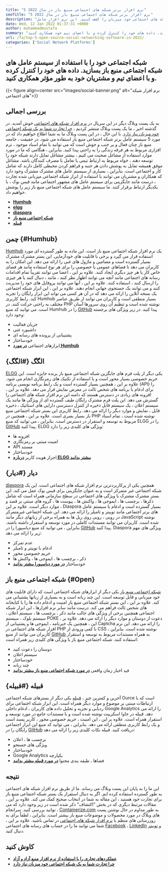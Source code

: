 ```yaml
---
title: "5 نرم افزار برتر شبکه های اجتماعی منبع باز در سال 2022" 
seoTitle: "5 نرم افزار برتر شبکه های اجتماعی منبع باز در سال 2022" 
description: "بیایید 5 نرم افزار برتر شبکه های اجتماعی خود میزبان را کشف کنیم. این نرم افزار شامل Humhub ، Elgg ، Diaspora ، شبکه اجتماعی منبع باز و قبیله است." 
date: Wed, 12 Jan 2022 01:37:31 +0000
author: muhammadmustafa
summary: "شبکه اجتماعی خود را با استفاده از سیستم عامل های شبکه اجتماعی منبع باز بسازید. داده های خود را کنترل کرده و با اعضای تیم خود همکاری کنید & amp ؛ مشتریان به طور مؤثر." 
url: /fa/top-5-open-source-social-networking-software-in-2022/
categories: ['Social Network Platforms']
---
```


## شبکه اجتماعی خود را با استفاده از سیستم عامل های شبکه اجتماعی منبع باز بسازید. داده های خود را کنترل کرده و با اعضای تیم و مشتریان خود به طور مؤثر همکاری کنید.

{{< figure align=center src="images/social-banner.png" alt="نرم افزار شبکه های اجتماعی">}}


## بررسی اجمالی
به یک پست وبلاگ دیگر در این سریال در [نرم افزار شبکه های اجتماعی][1] خوش آمدید. در گذشته اخیر ، ما یک پست وبلاگ منتشر کردیم ، [چرا تجارت شما به یک شبکه اجتماعی خود میزبان نیاز دارد][2]. با این حال ، در این پست وبلاگ ما به شما اطلاع خواهیم داد که در مورد 5 سیستم عامل برتر شبکه اجتماعی منبع باز استفاده می شود. در حقیقت ، جامعه منبع باز چنان فعال و پر جنب و جوش است که می توانید با تمام اسناد موجود ، نرم افزاری مربوط به هر فرقه زندگی را به راحتی پیدا کنید. بنابراین ، هنگامی که ما در مورد موارد استفاده از مشاغل صحبت می کنیم ، بیشتر مشاغل تمایل دارند شبکه خود را توسعه دهند ، خواه مربوط به ارتباط تیمی یا تعامل با مصرف کنندگان باشد.
مشاغل موفق همیشه تمایل به پوشش دادن هر جنبه و فراهم کردن محیطی کامل دارند که شامل کار و اجتماعی است. بنابراین ، بسیاری از سیستم عامل های مشترک مشترک وجود دارد که همکاران و مشتریان می توانند با استفاده از ابزار شبکه اجتماعی میزبانی شده تجارت ، درست مانند جایگزینی برای سیستم عامل های مشهور اجتماعی مانند فیس بوک ، با یکدیگر ارتباط برقرار کنند. ما سیستم عامل های شبکه اجتماعی منبع باز زیر را پوشش خواهیم داد.
* **[Humhub][3]** 
* **[elgg][4]** 
* **[diaspora][5]** 
* [ **شبکه اجتماعی منبع باز** ][6]
* **[قبیله][7]** 

## چمن {#Humhub}

[Humhub][8] یک نرم افزار شبکه اجتماعی منبع باز است. این ماده به طور گسترده ای مورد استفاده قرار می گیرد و برخی با قابلیت های خودآزمایی. این بستر مشترک مشترک بسیار گسترده است و مضامین و ماژول های غنی را ارائه می دهد. این امکان را به کاربران می دهد تا فضاهای عمومی یا خصوصی را برای هر نوع استفاده مانند هر فضای خاص کار یا هر چیز دیگری ایجاد کنند. علاوه بر این ، اعضا می توانند تقریباً تمام اقدامات رسانه های اجتماعی مانند آنچه می توانند اظهار نظر کنند ، مانند ، دنبال کنند یا هر چیزی را ارسال کنند ، استفاده کنند. علاوه بر این ، آنها می توانند پروفایل های خود را مدیریت کنند و می توانند یک جستجوی جهانی انجام دهند. علاوه بر این ، این ابزار شبکه اجتماعی یک نسخه آنلاین را ارائه می دهد که در آن هر کسی می تواند این ابزار رایگان را تجربه کند. رابط کاربری Humhub بسیار منطقی است و کاربران می توانند از طریق عناصر مختلف به راحتی حرکت کنند. در PHP نوشته شده است و تنظیم آن روی سرورها آسان است. می توانید کد منبع Humhub را در [GitHub][9] پیدا کنید.
در زیر ویژگی های برجسته وجود دارد:
  * جریان فعالیت
  * داشبورد غنی
  * پشتیبانی از پرونده های رسانه ای
  * خودساختار
  * ابزارهای اجتماعی
[ **در مورد Humhub** ][10]

## الگگ {#الگگ}

[ELGG][11] یکی دیگر از پلت فرم های جایگزین شبکه اجتماعی منبع باز برنده جایزه است. این حریم خصوصی بسیار محور است و با استفاده از تکنیک های رمزنگاری انجام می شود. علاوه بر این ، همچنین بسیار گسترده است و یک رابط برنامه نویسی برنامه (API) را برای ادغام با برنامه های شخص ثالث در معرض نمایش قرار می دهد. علاوه بر این ، افزونه های زیادی در دسترس هستند که دامنه این نرم افزار شبکه های اجتماعی را گسترش می دهد. این پلت فرم مشترک رایگان طیف گسترده ای از ویژگی ها مانند یک سیستم اعلان ، یک سیستم قابل ذخیره از کنترل دسترسی دارایی های استاتیک ، ذخیره فایل ، نمایش و موارد دیگر را ارائه می دهد. رابط کاربری این بستر شبکه اجتماعی منبع باز بسیار بصری است. علاوه بر این ، همچنین در PHP نوشته شده است ، تمام اسناد مربوط به توسعه و استقرار در دسترس است. بنابراین ، می توانید کد منبع ELGG را در [GitHub][12] پیدا کنید.
ELGG ویژگی های کلیدی زیر را دارد:
  * افزونه ها
  * امنیت مبتنی بر رمزنگاری
  * API مستند
  * خودساختار
  * احراز هویت کاربر
**[درباره ELGG بیشتر بدانید][13]**

## دیار {#دیار}

[diaspora][14] همچنین یکی از پرکاربردترین نرم افزار شبکه های اجتماعی است. این یک شبکه اجتماعی غیر متمرکز است و به عنوان جایگزینی برای فیس بوک عمل می کند. این بستر مشترک مشترک با ویژگی های اجتماعی در سطح سازمانی همراه است که شامل ذکرها ، برچسب ها ، ایموجی ها ، واکنش ها ، پیوست ها ، گروه های مبتنی بر قصد و موارد دیگر است. علاوه بر این ، Diaspora بسیار گسترده است و ادغام با سیستم عامل های برتر اجتماعی مانند توییتر و تامبلر را ارائه می دهد. این شبکه اجتماعی غیرمتمرکز در روبی ، روبی روی ریل ها به همراه برخی از زبانهای دیگر مانند JavaScript نوشته شده است. کاربران می توانند مستندات کاملی در مورد توسعه و استقرار داشته باشند. بنابراین ، می توانید کد منبع دیاسپورا را در [GitHub][15] پیدا کنید.
Diaspora ویژگی های مهم زیر را ارائه می دهد:
  * عدم تمرکز
  * ادغام با توییتر و تامبلر
  * حریم خصوصی محور
  * ذکر ، برچسب ها ، ایموجی ها ، واکنش ها
  * خودساختار
**[در مورد دیاسپورا بیشتر بدانید][16]**

## شبکه اجتماعی منبع باز {#Open}

[شبکه اجتماعی منبع باز][17] یکی دیگر از ابزارهای شبکه اجتماعی است که دارای قابلیت های خود میزبانی و قابل توسعه است. این چند زبانه است و به بسیاری از زبانها پشتیبانی می کند. علاوه بر این ، این بستر شبکه اجتماعی منبع باز امنیت و ادغام داده ها را با کتابخانه های شخص ثالث فراهم می کند. درست مانند سایر نرم افزارها ، این ابزار شبکه اجتماعی همچنین برخی از ویژگی های جالب مانند ذکر ، برچسب ها ، سیستم اعلان ، سیستم بلوک ، سیستم POKE ، دعوت از دوستان و موارد دیگر را ارائه می دهد. علاوه بر این ، همچنین یک خبرنامه ، ایموجی ها و پشتیبانی از Captcha را ارائه می دهد. این نرم افزار شبکه های اجتماعی در PHP با کمی ورودی از CSS نوشته شده است. بنابراین ، کاربران می توانند از منبع [GitHub][18] به همراه مستندات مربوط به توسعه و استقرار استفاده کنند.
شبکه اجتماعی منبع باز با ویژگی های کلیدی زیر همراه است:
  * دوستان را دعوت کنید
  * سیستم اعلان
  * خودساختار
  * چند زبانه
  * فید اخبار زمان واقعی
[ **در مورد شبکه اجتماعی منبع باز بیشتر بدانید** ][19]

## قبیله {#قبیله}

آخرین و کمترین چیز ، [قبیله][20] یکی دیگر از بسترهای شبکه اجتماعی Ource است که با ارتباطات مبتنی بر موضوع و موارد دیگر همراه است. این ابزار شبکه اجتماعی برای ردیابی و تجزیه و تحلیل داده های کاربران ، ادغام داخلی Google Analytics را ارائه می دهد. قبیله در جاوا اسکریپت نوشته شده است و با مستندات جامع در مورد توسعه و استقرار همراه است. علاوه بر این ، این امنیت ، حریم خصوصی محور ، کاربر پسند است و یک رابط کاربری منطقی ارائه می دهد. بنابراین ، می توانید کد منبع این ابزار اجتماعی رایگان را در [GitHub][21] دریافت کنید.
قبیله نکات کلیدی زیر را ارائه می دهد:
  * برچسب ها ، اعلان
  * ویژگی های جستجو
  * خودساختار
  * Google Analytics یکپارچه
  * فضاها ، طبقه بندی محتوا
[ **در مورد قبیله بیشتر بدانید** ][22]

## **نتیجه** 
این ما را به پایان این پست وبلاگ می رساند. ما از طریق نرم افزار شبکه های اجتماعی به طور گسترده استفاده کرده ایم. اگر به دنبال استقرار یک بستر شبکه اجتماعی منبع باز برای تجارت خود هستید ، این مقاله به شما در انتخاب صحیح کمک می کند. علاوه بر این ، مقالات مرتبط دیگری که در بخش "اکتشاف" ذکر شده است در زیر وجود دارد که می توانید بررسی کنید.
سرانجام ، [Containerize.com][23] به طور مداوم در حال نوشتن پست های وبلاگ در مورد محصولات و موضوعات منبع باز بیشتر است. بنابراین ، لطفاً برای به روزرسانی های منظم با [][24][نرم افزار شبکه های اجتماعی][25] در تماس باشید. علاوه بر این ، شما می توانید ما را در حساب های رسانه های اجتماعی [Facebook][26] ، [LinkedIn][27] و [توییتر][28] دنبال کنید.

## کاوش کنید
* **[عملکردهای تجاری را با استفاده از نرم افزار منبع آزاد و آزاد][29]** 
* [ **چرا تجارت شما به یک شبکه اجتماعی خود میزبان نیاز دارد** ][17]



[1]: https://blog.containerize.com/category/social-network-platforms/
[2]: https://blog.containerize.com/social-network-platforms/why-your-business-needs-a-self-hosted-social-network/
[3]: #Humhub
[4]: #Elgg
[5]: #Diaspora
[6]: #Open
[7]: #Tribe
[8]: https://products.containerize.com/social-network-platforms/humhub/
[9]: https://github.com/humhub/humhub
[10]: https://www.humhub.com/en
[11]: https://products.containerize.com/social-network-platforms/elgg/
[12]: https://github.com/elgg/elgg
[13]: https://elgg.org/
[14]: https://products.containerize.com/social-network-platforms/diaspora/
[15]: https://github.com/diaspora/diaspora
[16]: https://diasporafoundation.org/
[17]: https://products.containerize.com/social-network-platforms/open-source-social-network/
[18]: https://github.com/opensource-socialnetwork/opensource-socialnetwork
[19]: https://www.opensource-socialnetwork.org/
[20]: https://products.containerize.com/social-network-platforms/tribe/
[21]: https://github.com/tribeplatform/api-documentation
[22]: https://docs.tribe.so/
[23]: https://www.containerize.com/
[24]: https://products.containerize.com/video-conferencing/
[25]: https://products.containerize.com/social-network-platforms/
[26]: https://web.facebook.com/containerize
[27]: https://www.linkedin.com/company/containerize/
[28]: https://twitter.com/containerize_co
[29]: https://blog.containerize.com/blogging/automate-business-operations-using-open-source-software/
